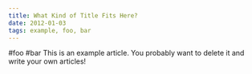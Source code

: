 ```yaml
---
title: What Kind of Title Fits Here?
date: 2012-01-03
tags: example, foo, bar
---
```


#foo #bar
This is an example article. You probably want to delete it and write your own articles!

